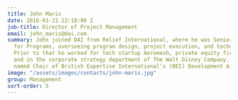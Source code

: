 ```yaml
---
title: John Maris
date: 2016-01-21 22:18:00 Z
job-title: Director of Project Management
email: john_maris@dai.com
summary: John joined DAI from Relief International, where he was Senior Vice President
  for Programs, overseeing program design, project execution, and technical assistance.
  Prior to that he worked for tech startup Aeromesh, private equity firm H.I.G. Capital,
  and in the corporate strategy department of The Walt Disney Company. John was recently
  named Chair of British Expertise International’s (BEI) Development Aid Working Group.
image: "/assets/images/contacts/john-maris.jpg"
group: Management
sort-order: 5
---
```


